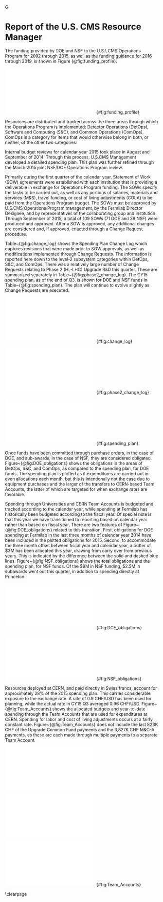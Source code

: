 G
# Report of the U.S. CMS Resource Manager

The funding provided by DOE and NSF to the U.S.\ CMS Operations Program for 2002 through 2015, as well as the funding guidance for 2016 through 2019, is shown in Figure {@fig:funding_profile}.

![The annual U.S.CMS Operations Program funding provided by DOE and NSF.  For 2002 through 2015 the chart shows the actual funding, while for 2016 onward the current funding guidance is shown.](figures/CY15_Funding_Profile.pdf){#fig:funding_profile}

Resources are distributed and tracked across the three areas through which the Operations Program is implemented:  Detector Operations (DetOps), Software and Computing (S&C), and Common Operations (ComOps). ComOps is a category for items that would otherwise belong in both, or neither, of the other two categories.

Internal budget reviews for calendar year 2015 took place in August and September of 2014.  Through this process, U.S.CMS Management developed a detailed spending plan.  This plan was further refined through the March 2015 joint NSF/DOE Operations Program review.

Primarily during the first quarter of the calendar year, Statement of Work (SOW) agreements were established with each institution that is providing a deliverable in exchange for Operations Program funding. The SOWs specify the tasks to be carried out, as well as any portions of salaries, materials and services (M&S), travel funding, or cost of living adjustments (COLA) to be paid from the Operations Program budget. The SOWs must be approved by U.S.CMS Operations Program management, by the Fermilab Director Designee, and by representatives of the collaborating group and institution. Through September of 2015, a total of 109 SOWs (71 DOE and 38 NSF) were produced and approved. After a SOW is approved, any additional changes are considered and, if approved, enacted through a Change Request procedure.

Table\~{@fig:change_log} shows the Spending Plan Change Log which captures revisions that were made prior to SOW approvals, as well as modifications implemented through Change Requests.  The information is reported here down to the level-2 subsystem categories within DetOps, S&C, and ComOps.  There was a relatively large number of Change Requests relating to Phase 2 (HL-LHC) Upgrade R\&D this quarter.  These are summarized separately in Table\~{@fig:phase2_change_log}. The CY15 spending plan, as of the end of Q3, is shown for DOE and NSF funds in Table\~{@fig:spending_plan}.  The plan will continue to evolve slightly as Change Requests are executed.

![Spending Plan Change Log for CY15 Q3.](figures/CY15Q3_Change_Log.pdf){#fig:change_log}

![Phase 2 (HL-LHC) Upgrade R&D Change Requests in CY15 Q3.](figures/CY15Q3_Phase2UpgradeChangeLog.pdf){#fig:phase2_change_log}

![Spending plan at the end of CY15 Q3, for funds from DOE, NSF, and the total.](figures/CY15Q3_Spending_Plan.pdf){#fig:spending_plan}

Once funds have been committed through purchase orders, in the case of DOE, and sub-awards, in the case of NSF, they are considered obligated. Figure\~{@fig:DOE\_obligations} shows the obligations in the areas of DetOps, S&C, and ComOps, as compared to the spending plan, for DOE funds.  The spending plan is plotted as if expenditures are carried out in even allocations each month, but this is intentionally not the case due to equipment purchases and the larger of the transfers to CERN-based Team Accounts, the latter of which are targeted for when exchange rates are favorable.

Spending through Universities and CERN Team Accounts is budgeted and tracked according to the calendar year, while spending at Fermilab has historically been budgeted according to the fiscal year. Of special note is that this year we have transitioned to reporting based on calendar year rather than based on fiscal year. There are two features of Figure\~{@fig:DOE_obligations} related to this transition. First, obligations for DOE spending at Fermilab in the last three months of calendar year 2014 have been included in the plotted obligations for 2015. Second, to accommodate the three month offset between fiscal year and calendar year, a buffer of \$3M has been allocated this year, drawing from carry over from previous years. This is indicated by the difference between the solid and dashed blue lines. Figure\~{@fig:NSF_obligations} shows the total obligations and the spending plan, for NSF funds. Of the \$9M in NSF funding, \$2.5M in subawards went out this quarter, in addition to spending directly at Princeton.

![Obligations and spending plan for DOE funds.  The spending plan is indicated with the assumption of equal monthly increments just as a rough guide. The lines show the spending plan with (solid) and without (dashed) a required buffer to bridge the difference between fiscal year and calendar year for funds spent at Fermilab, as described in the text.](figures/CY15Q3_DOE_Obligations.pdf){#fig:DOE_obligations}

![Obligations and spending plan for NSF funds.  The spending plan is indicated with the assumption of equal monthly increments as a rough guide.](figures/CY15Q3_NSF_Obligations.pdf){#fig:NSF_obligations}

Resources deployed at CERN, and paid directly in Swiss francs, account for approximately 28% of the 2015 spending plan. This carries considerable exposure to the exchange rate. A rate of 0.9 CHF/USD has been used for planning, while the actual rate in CY15 Q3 averaged 0.96 CHF/USD. Figure\~{@fig:Team_Accounts} shows the allocated budgets and year-to-date spending through the Team Accounts that are used for expenditures at CERN. Spending for labor and cost of living adjustments occurs at a fairly constant rate. Figure\~{@fig:Team_Accounts} does not include the last 823K CHF of the Upgrade Common Fund payments and the 3,827K CHF M&O-A payments, as these are each made through multiple payments to a separate Team Account.

![](figures/CY15Q3_TA_DetOps.pdf)
![](figures/CY15Q3_TA_ComOps.pdf)
![Budget plan and year-to-date spending, in Swiss francs, through DetOps (top), ComOps (middle), and S&C (bottom) Team Accounts.](figures/CY15Q3_TA_SC.pdf){#fig:Team_Accounts}

\clearpage

